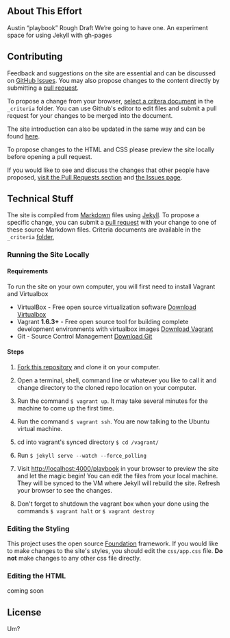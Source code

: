 ## About This Effort

Austin “playbook” Rough Draft We’re going to have one.
An experiment space for using Jekyll with gh-pages

## Contributing
Feedback and suggestions on the site are essential and can be discussed on [GitHub Issues](https://github.com/cityofaustin/playbook/issues). You may also propose changes to the content directly by submitting a [pull request](https://help.github.com/articles/creating-a-pull-request "More Information on Submitting Pull Requests").

To propose a change from your browser, [select a critera document](https://github.com/cityofaustin/playbook/tree/master/_criteria "Link to the Criteria Markdown files") in the `_criteria` folder. You can use Github's editor to edit files and submit a pull request for your changes to be merged into the document.

The site introduction can also be updated in the same way and can be found [here](https://github.com/cityofaustin/playbook/blob/master/_includes/intro.md "Link to the intro Markdown File").

To propose changes to the HTML and CSS please preview the site locally before opening a pull request.

If you would like to see and discuss the changes that other people have proposed, [visit the Pull Requests section](https://github.com/cityofaustin/playbook/pulls "Link to the Pull Requests Section of Github") and [the Issues page](https://github.com/cityofaustin/playbook/issues "Link to the Issues Section of Github").

## Technical Stuff

The site is compiled from [Markdown](https://guides.github.com/features/mastering-markdown/ "Link to More Information About Markdown") files using [Jekyll](https://github.com/jekyll/jekyll "Link to More Information about Jekyll"). To propose a specific change, you can submit a [pull request](https://help.github.com/articles/creating-a-pull-request "More Information on Submitting Pull Requests") with your change to one of these source Markdown files. Criteria documents  are available in the `_criteria` [folder](https://github.com/cityofaustin/playbook/tree/master/_criteria "Link to the criteria Markdown files"), 

### Running the Site Locally
#### Requirements

To run the site on your own computer, you will first need to install Vagrant and Virtualbox

- VirtualBox - Free open source virtualization software [Download Virtualbox](https://www.virtualbox.org/wiki/Downloads)
- Vagrant **1.6.3+** - Free open source tool for building complete development environments with virtualbox images [Download Vagrant](https://www.vagrantup.com)
- Git - Source Control Management [Download Git](http://git-scm.com/downloads)

#### Steps

1. [Fork this repository](http://help.github.com/fork-a-repo/ "Instructions for Forking Your Repository") and clone it on your computer.

2. Open a terminal, shell, command line or whatever you like to call it and change directory to the cloned repo location on your computer.

3. Run the command `$ vagrant up`. It may take several minutes for the machine to come up the first time. 

4. Run the command `$ vagrant ssh`. You are now talking to the Ubuntu virtual machine.

5. cd into vagrant's synced directory `$ cd /vagrant/`

6. Run `$ jekyll serve --watch --force_polling`

7. Visit [http://localhost:4000/playbook](http://localhost:4000/playbook/) in your browser to preview the site and let the magic begin! You can edit the files from your local machine. They will be synced to the VM where Jekyll will rebuild the site. Refresh your browser to see the changes.

8. Don't forget to shutdown the vagrant box when your done using the commands `$ vagrant halt` or `$ vagrant destroy` 

### Editing the Styling

This project uses the open source [Foundation](http://foundation.zurb.com/ "Link to Learn More About Foundation") framework. If you would like to make changes to the site's styles, you should edit the `css/app.css` file. 
**Do not** make changes to any other css file directly.

### Editing the HTML

coming soon


## License
Um?
